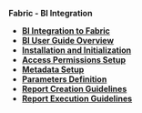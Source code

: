 <strong>Fabric - BI Integration<strong>
        

<ul>
	<li><a href="/articles/38_bi_integration/00_BI_integration.md">BI Integration to Fabric</a></li>
	<li><a href="/articles/38_bi_integration/00_BI_user_guide_overview.md">BI User Guide Overview</a></li>
	<li><a href="/articles/38_bi_integration/01_Installation.md">Installation and Initialization</a></li>
	<li><a href="/articles/38_bi_integration/02_Permissions_Setup.md">Access Permissions Setup</a></li>
	<li><a href="/articles/38_bi_integration/03_Metadata_Setup.md">Metadata Setup</a></li>	
	<li><a href="/articles/38_bi_integration/04_parameters.md">Parameters Definition</a></li>
	<li><a href="/articles/38_bi_integration/05_report_creation_guidelines.md">Report Creation Guidelines</a></li>		
	<li><a href="/articles/38_bi_integration/06_report_execution_guidelines.md">Report Execution Guidelines</a></li>		
</ul>
